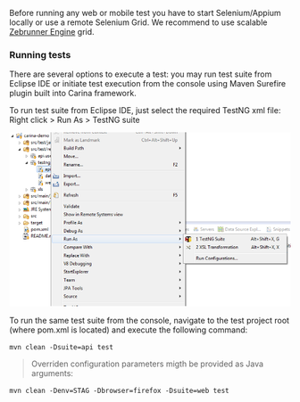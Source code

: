 Before running any web or mobile test you have to start Selenium/Appium locally or use a remote Selenium Grid. 
We recommend to use scalable [Zebrunner Engine](https://zebrunner.com/) grid.

### Running tests

There are several options to execute a test: you may run test suite from Eclipse IDE or initiate test execution from the console using Maven Surefire plugin built into Carina framework.

To run test suite from Eclipse IDE, just select the required TestNG xml file: Right click > Run As > TestNG suite

![Execution from Eclipse IDE](img/006-Configuration-and-execution.png)

To run the same test suite from the console, navigate to the test project root (where pom.xml is located) and execute the following command:

```
mvn clean -Dsuite=api test
```

> Overriden configuration parameters migth be provided as Java arguments:
```
mvn clean -Denv=STAG -Dbrowser=firefox -Dsuite=web test
```
